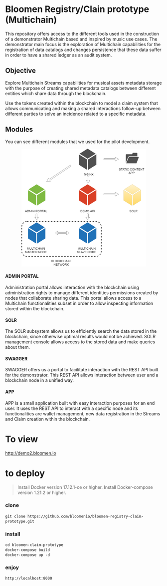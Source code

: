 # Bloomen Registry/Clain prototype (Multichain)

This repository offers access to the different tools used in the construction of a demonstrator Multichain based and inspired by music use cases. The demonstrator main focus is the exploration of Multichain capabilities for the registration of data catalogs and changes persistence that these data suffer in order to have a shared ledger as an audit system.

## Objective

Explore Multichain Streams capabilities for musical assets metadata storage with the purpose of creating shared metadata catalogs between different entities which share data through the blockchain.

Use the tokens created within the blockchain to model a claim system that allows communicating and making a shared interactions follow-up between different parties to solve an incidence related to a specific metadata.

## Modules
You can see different modules that we used for the pilot development.

<p align="center">
 <img src="./demo_diagram.png" width="400">
</p>

#### ADMIN PORTAL
Administration portal allows interaction with the blockchain using administration rights to manage different identities permissions created by nodes that collaborate sharing data. This portal allows access to a Multichain functionalities subset in order to allow inspecting information stored within the blockchain.

#### SOLR
The SOLR subsystem allows us to efficiently search the data stored in the blockchain, since otherwise optimal results would not be achieved. SOLR management console allows access to the stored data and make queries about them.

#### SWAGGER
SWAGGER offers us a portal to facilitate interaction with the REST API built for the demonstrator. This REST API allows interaction between user and a blockchain node in a unified way.

#### APP
APP is a small application built with easy interaction purposes for an end user. It uses the REST API to interact with a specific node and its functionalities are wallet management, new data registration in the Streams and Claim creation within the blockchain.

# To view
http://demo2.bloomen.io

# to deploy

> Install Docker version 17.12.1-ce or higher.
> Install Docker-compose version 1.21.2 or higher.

### clone
    git clone https://github.com/bloomenio/bloomen-registry-claim-prototype.git
### install
    cd bloomen-claim-prototype
    docker-compose build
    docker-compose up -d
### enjoy
    http://localhost:8000

		